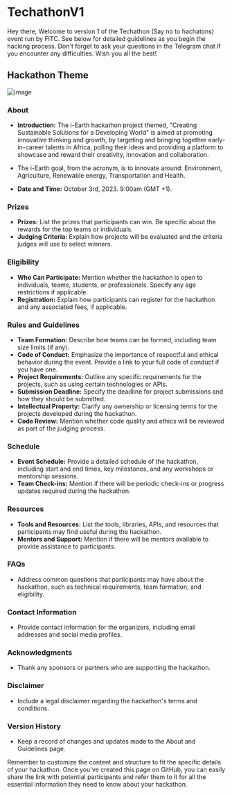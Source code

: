 # TechathonV1
Hey there, 
Welcome to version 1 of the Techathon (Say no to hachatons) event run by FITC. See below for detailed guidelines as you begin the hacking process. Don't forget to ask your questions in the Telegram chat if you encounter any difficulties. Wish you all the best!

## Hackathon Theme
![image](https://github.com/FITCNigeria/TechathonV1/assets/26925037/0293e522-35df-4545-a60d-6e16fc03199c)


### About
- **Introduction:**
 The i-Earth hackathon project themed, "Creating Sustainable Solutions for a Developing World" is aimed at promoting innovative thinking and growth, by targeting and bringing together early-in-career talents in Africa, polling their ideas and providing a platform to showcase and reward their creativity, innovation and collaboration.

- The i-Earth goal, from the acronym, is to innovate around: Environment, Agriculture, Renewable energy, Transportation and Health.
- **Date and Time:** October 3rd, 2023. 9:00am (GMT +1).
### Prizes
- **Prizes:** List the prizes that participants can win. Be specific about the rewards for the top teams or individuals.
- **Judging Criteria:** Explain how projects will be evaluated and the criteria judges will use to select winners.

### Eligibility
- **Who Can Participate:** Mention whether the hackathon is open to individuals, teams, students, or professionals. Specify any age restrictions if applicable.
- **Registration:** Explain how participants can register for the hackathon and any associated fees, if applicable.

### Rules and Guidelines
- **Team Formation:** Describe how teams can be formed, including team size limits (if any).
- **Code of Conduct:** Emphasize the importance of respectful and ethical behavior during the event. Provide a link to your full code of conduct if you have one.
- **Project Requirements:** Outline any specific requirements for the projects, such as using certain technologies or APIs.
- **Submission Deadline:** Specify the deadline for project submissions and how they should be submitted.
- **Intellectual Property:** Clarify any ownership or licensing terms for the projects developed during the hackathon.
- **Code Review:** Mention whether code quality and ethics will be reviewed as part of the judging process.

### Schedule
- **Event Schedule:** Provide a detailed schedule of the hackathon, including start and end times, key milestones, and any workshops or mentorship sessions.
- **Team Check-ins:** Mention if there will be periodic check-ins or progress updates required during the hackathon.

### Resources
- **Tools and Resources:** List the tools, libraries, APIs, and resources that participants may find useful during the hackathon.
- **Mentors and Support:** Mention if there will be mentors available to provide assistance to participants.

### FAQs
- Address common questions that participants may have about the hackathon, such as technical requirements, team formation, and eligibility.

### Contact Information
- Provide contact information for the organizers, including email addresses and social media profiles.

### Acknowledgments
- Thank any sponsors or partners who are supporting the hackathon.

### Disclaimer
- Include a legal disclaimer regarding the hackathon's terms and conditions.

### Version History
- Keep a record of changes and updates made to the About and Guidelines page.

Remember to customize the content and structure to fit the specific details of your hackathon. Once you've created this page on GitHub, you can easily share the link with potential participants and refer them to it for all the essential information they need to know about your hackathon.
